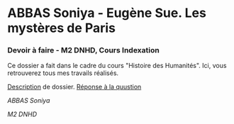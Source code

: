 # ABBAS Soniya - Eugène Sue. Les mystères de Paris

### Devoir à faire - M2 DNHD, Cours Indexation

Ce dossier a fait dans le cadre du cours "Histoire des Humanités". Ici, vous retrouverez tous mes travails réalisés.

[Description](https://github.com/soniyabbas/ABBAS_Soniya_les_mysteres_de_paris/blob/master/description.md) de dossier.
[Réponse à la quustion](https://github.com/soniyabbas/ABBAS_Soniya_LesMysteresdeParis/blob/master/question.md)

_ABBAS Soniya_

_M2 DNHD_
